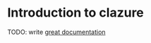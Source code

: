 # Introduction to clazure

TODO: write [great documentation](http://jacobian.org/writing/what-to-write/)
